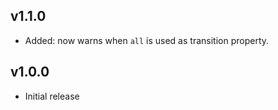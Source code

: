 ## v1.1.0

* Added: now warns when `all` is used as transition property.

## v1.0.0

* Initial release
